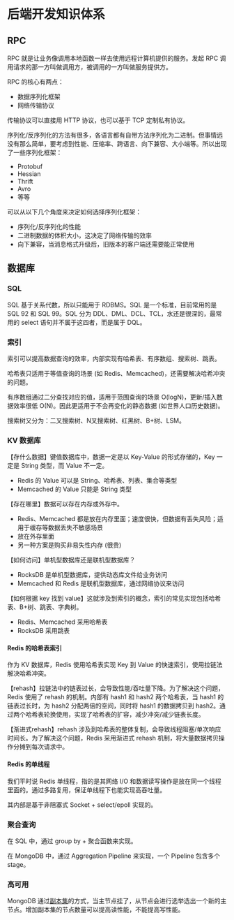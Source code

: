 # 后端开发知识体系

## RPC
RPC 就是让业务像调用本地函数一样去使用远程计算机提供的服务。发起 RPC 调用请求的那一方叫做调用方，被调用的一方叫做服务提供方。

RPC 的核心有两点：
- 数据序列化框架
- 网络传输协议

传输协议可以直接用 HTTP 协议，也可以基于 TCP 定制私有协议。

序列化/反序列化的方法有很多，各语言都有自带方法序列化为二进制。但事情远没有那么简单，要考虑到性能、压缩率、跨语言、向下兼容、大小端等。所以出现了一些序列化框架：
- Protobuf
- Hessian
- Thrift
- Avro
- 等等

可以从以下几个角度来决定如何选择序列化框架：
- 序列化/反序列化的性能
- 二进制数据的体积大小，这决定了网络传输的效率
- 向下兼容，当消息格式升级后，旧版本的客户端还需要能正常使用

## 数据库
### SQL
SQL 基于关系代数，所以只能用于 RDBMS。SQL 是一个标准，目前常用的是 SQL 92 和 SQL 99。SQL 分为 DDL、DML、DCL、TCL，水还是很深的，最常用的 select 语句并不属于这四者，而是属于 DQL。

### 索引
索引可以提高数据查询的效率，内部实现有哈希表、有序数组、搜索树、跳表。

哈希表只适用于等值查询的场景 (如 Redis、Memcached)，还需要解决哈希冲突的问题。

有序数组通过二分查找对应的值，适用于范围查询的场景 O(logN)，更新/插入数据效率很低 O(N)。因此更适用于不会再变化的静态数据 (如世界人口历史数据)。

搜索树又分为：二叉搜索树、N叉搜索树、红黑树、B+树、LSM。

### KV 数据库

【存什么数据】键值数据库中，数据一定是以 Key-Value 的形式存储的，Key 一定是 String 类型，而 Value 不一定。
- Redis 的 Value 可以是 String、哈希表、列表、集合等类型
- Memcached 的 Value 只能是 String 类型

【存在哪里】数据可以存在内存或外存中。
- Redis、Memcached 都是放在内存里面；速度很快，但数据有丢失风险；适用于缓存等数据丢失不敏感场景
- 放在外存里面
- 另一种方案是购买非易失性内存 (很贵)

【如何访问】单机型数据库还是联机型数据库？
- RocksDB 是单机型数据库，提供动态库文件给业务访问
- Memcached 和 Redis 是联机型数据库，通过网络协议来访问

【如何根据 key 找到 value】这就涉及到索引的概念，索引的常见实现包括哈希表、B+树、跳表、字典树。
- Redis、Memcached 采用哈希表
- RocksDB 采用跳表

#### Redis 的哈希表索引
作为 KV 数据库，Redis 使用哈希表实现 Key 到 Value 的快速索引，使用拉链法解决哈希冲突。

【rehash】拉链法中的链表过长，会导致性能/吞吐量下降。为了解决这个问题，Redis 使用了 rehash 的机制。内部有 hash1 和 hash2 两个哈希表，当 hash1 的链表过长时，为 hash2 分配两倍的空间，同时将 hash1 的数据拷贝到 hash2。通过两个哈希表轮换使用，实现了哈希表的扩容，减少冲突/减少链表长度。

【渐进式rehash】rehash 涉及到哈希表的整体复制，会导致线程阻塞/单次响应时间长。为了解决这个问题，Redis 采用渐进式 rehash 机制，将大量数据拷贝操作分摊到每次请求中。

#### Redis 的单线程
我们平时说 Redis 单线程，指的是其网络 I/O 和数据读写操作是放在同一个线程里面的。通过多路复用，保证单线程下也能实现高吞吐量。

其内部是基于非阻塞式 Socket + select/epoll 实现的。

### 聚合查询
在 SQL 中，通过 group by + 聚合函数来实现。

在 MongoDB 中，通过 Aggregation Pipeline 来实现，一个 Pipeline 包含多个 stage。

### 高可用
MongoDB 通过[副本集](https://docs.mongodb.com/manual/replication/)的方式，当主节点挂了，从节点会进行选举选出一个新的主节点。增加副本集的节点数量可以提高读性能，不能提高写性能。
